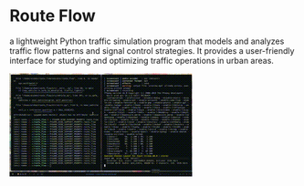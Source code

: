 # Route Flow

a lightweight Python traffic simulation program that models and analyzes traffic flow patterns and signal control strategies. It provides a user-friendly interface for studying and optimizing traffic operations in urban areas.

![preview](./preview.gif)
